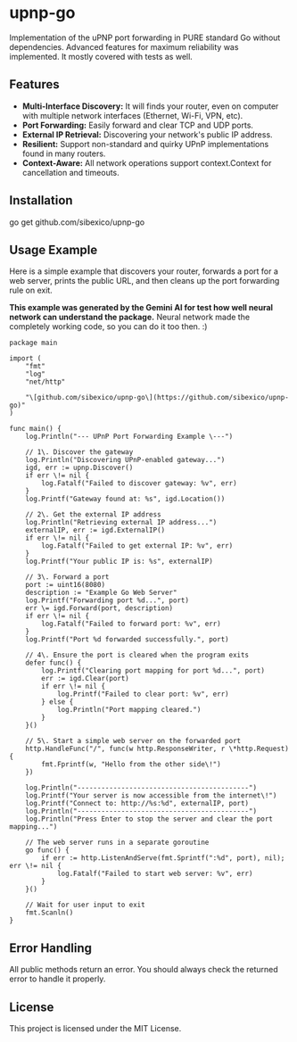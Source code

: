 # **upnp-go**

Implementation of the uPNP port forwarding in PURE standard Go without dependencies. Advanced features for maximum reliability was implemented. It mostly covered with tests as well.

## **Features**

* **Multi-Interface Discovery:** It will finds your router, even on computer with multiple network interfaces (Ethernet, Wi-Fi, VPN, etc).  
* **Port Forwarding:** Easily forward and clear TCP and UDP ports.  
* **External IP Retrieval:** Discovering your network's public IP address.  
* **Resilient:** Support non-standard and quirky UPnP implementations found in many routers.  
* **Context-Aware:** All network operations support context.Context for cancellation and timeouts.

## **Installation**

go get github.com/sibexico/upnp-go

## **Usage Example**

Here is a simple example that discovers your router, forwards a port for a web server, prints the public URL, and then cleans up the port forwarding rule on exit.


**This example was generated by the Gemini AI for test how well neural network can understand the package.** Neural network made the completely working code, so you can do it too then. :)

```
package main

import (  
	"fmt"  
	"log"  
	"net/http"

	"\[github.com/sibexico/upnp-go\](https://github.com/sibexico/upnp-go)"  
)

func main() {  
	log.Println("--- UPnP Port Forwarding Example \---")

	// 1\. Discover the gateway  
	log.Println("Discovering UPnP-enabled gateway...")  
	igd, err := upnp.Discover()  
	if err \!= nil {  
		log.Fatalf("Failed to discover gateway: %v", err)  
	}  
	log.Printf("Gateway found at: %s", igd.Location())

	// 2\. Get the external IP address  
	log.Println("Retrieving external IP address...")  
	externalIP, err := igd.ExternalIP()  
	if err \!= nil {  
		log.Fatalf("Failed to get external IP: %v", err)  
	}  
	log.Printf("Your public IP is: %s", externalIP)

	// 3\. Forward a port  
	port := uint16(8080)  
	description := "Example Go Web Server"  
	log.Printf("Forwarding port %d...", port)  
	err \= igd.Forward(port, description)  
	if err \!= nil {  
		log.Fatalf("Failed to forward port: %v", err)  
	}  
	log.Printf("Port %d forwarded successfully.", port)

	// 4\. Ensure the port is cleared when the program exits  
	defer func() {  
		log.Printf("Clearing port mapping for port %d...", port)  
		err := igd.Clear(port)  
		if err \!= nil {  
			log.Printf("Failed to clear port: %v", err)  
		} else {  
			log.Println("Port mapping cleared.")  
		}  
	}()

	// 5\. Start a simple web server on the forwarded port  
	http.HandleFunc("/", func(w http.ResponseWriter, r \*http.Request) {  
		fmt.Fprintf(w, "Hello from the other side\!")  
	})

	log.Println("-------------------------------------------")  
	log.Printf("Your server is now accessible from the internet\!")  
	log.Printf("Connect to: http://%s:%d", externalIP, port)  
	log.Println("-------------------------------------------")  
	log.Println("Press Enter to stop the server and clear the port mapping...")

	// The web server runs in a separate goroutine  
	go func() {  
		if err := http.ListenAndServe(fmt.Sprintf(":%d", port), nil); err \!= nil {  
			log.Fatalf("Failed to start web server: %v", err)  
		}  
	}()

	// Wait for user input to exit  
	fmt.Scanln()  
}
```


## **Error Handling**

All public methods return an error. You should always check the returned error to handle it properly.

## **License**

This project is licensed under the MIT License.